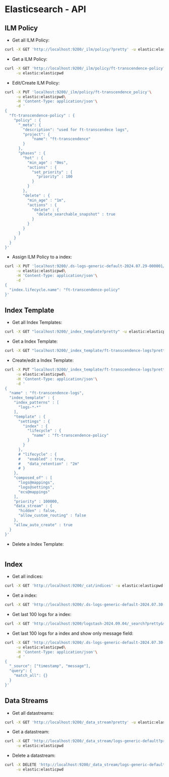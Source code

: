 # Elasticsearch - API

## ILM Policy

- Get all ILM Policy:
``` sh
curl -X GET 'http://localhost:9200/_ilm/policy/?pretty' -u elastic:elasticpwd
```

- Get a ILM Policy:
``` sh
curl -X GET 'http://localhost:9200/_ilm/policy/ft-transcendence-policy?pretty'\
     -u elastic:elasticpwd
```

- Edit/Create ILM Policy:
``` sh
curl -X PUT 'localhost:9200/_ilm/policy/ft-transcendence_policy'\
     -u elastic:elasticpwd\
     -H 'Content-Type: application/json'\
     -d ' 
{
  "ft-transcendence-policy" : {
    "policy" : {
      "_meta": {
        "description": "used for ft-transcendece logs",
        "project": {
            "name": "ft-transcendence"
        }
      },
      "phases" : {
        "hot" : {
          "min_age" : "0ms",
          "actions" : {
            "set_priority" : {
              "priority" : 100
            }
          }
        },
        "delete" : {
          "min_age" : "1m",
          "actions" : {
            "delete" : {
              "delete_searchable_snapshot" : true
            }
          }
        }
      }
    }
  }
}'
```

- Assign ILM Policy to a index:
``` sh
curl -X PUT 'localhost:9200/.ds-logs-generic-default-2024.07.29-000001/_settings'\
     -u elastic:elasticpwd\
     -H 'Content-Type: application/json'\
     -d '
{
  "index.lifecycle.name": "ft-transcendence-policy"
}' 
```

## Index Template

- Get all Index Templates:
``` sh
curl -X GET "localhost:9200/_index_template?pretty" -u elastic:elasticpwd
```

- Get a Index Template:
``` sh
curl -X GET "localhost:9200/_index_template/ft-transcendence-logs?pretty" -u elastic:elasticpwd
```

- Create/edit a Index Template:
``` sh
curl -X PUT "localhost:9200/_index_template/ft-transcendence-logs?pretty"\
     -u elastic:elasticpwd\
     -H 'Content-Type: application/json'\
     -d '
{
  "name" : "ft-transcendence-logs",
  "index_template" : {
    "index_patterns" : [
      "logs-*-*"
    ],
    "template" : {
      "settings" : {
        "index" : {
          "lifecycle" : {
            "name" : "ft-transcendence-policy"
          }
        }
      },
      # "lifecycle" : {
      #   "enabled" : true,
      #   "data_retention" : "2m"
      # }
    },
    "composed_of" : [
      "logs@mappings",
      "logs@settings",
      "ecs@mappings"
    ],
    "priority" : 100000,
    "data_stream" : {
      "hidden" : false,
      "allow_custom_routing" : false
    },
    "allow_auto_create" : true
  }
}'
```

- Delete a Index Template:
``` sh

```

## Index

- Get all indices:
``` sh
curl -X GET 'http://localhost:9200/_cat/indices' -u elastic:elasticpwd
```

- Get a index:
``` sh
curl -X GET 'http://localhost:9200/.ds-logs-generic-default-2024.07.30-000001/_settings?pretty' -u elastic:elasticpwd
```

- Get last 100 logs for a index:
``` sh
curl -X GET 'http://localhost:9200/logstash-2024.09.04/_search?pretty&size=100' -u elastic:elasticpwd
```

- Get last 100 logs for a index and show only message field:
``` sh
curl -X GET 'http://localhost:9200/.ds-logs-generic-default-2024.07.30-000001/_search?pretty&size=100'\
     -u elastic:elasticpwd\
     -H 'Content-Type: application/json'\
     -d '
{
  "_source": ["timestamp", "message"], 
  "query": {
    "match_all": {}
  }
}'
```

## Data Streams

- Get all datastreams:
``` sh
curl -X GET 'http://localhost:9200/_data_stream?pretty' -u elastic:elasticpwd
```

- Get a datastream:
``` sh
curl -X GET 'http://localhost:9200/_data_stream/logs-generic-default?pretty'\
     -u elastic:elasticpwd
```

- Delete a datastream:
``` sh
curl -X DELETE 'http://localhost:9200/_data_stream/logs-generic-default' \
     -u elastic:elasticpwd
```

